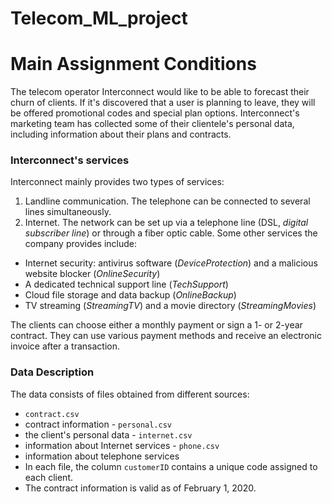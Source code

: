 # Telecom_ML_project
# Main Assignment Conditions  

The telecom operator Interconnect would like to be able to forecast their churn of clients. If it's discovered that a user is planning to leave, they will be offered promotional codes and special plan options. Interconnect's marketing team has collected some of their clientele's personal data, including information about their plans and contracts.  

### Interconnect's services  
Interconnect mainly provides two types of services:  
1. Landline communication. The telephone can be connected to several lines simultaneously. 
2. Internet. The network can be set up via a telephone line (DSL, *digital subscriber line*) or through a fiber optic cable.  Some other services the company provides include:  
- Internet security: antivirus software (*DeviceProtection*) and a malicious website blocker (*OnlineSecurity*) 
- A dedicated technical support line (*TechSupport*) 
- Cloud file storage and data backup (*OnlineBackup*) 
- TV streaming (*StreamingTV*) and a movie directory (*StreamingMovies*)  

The clients can choose either a monthly payment or sign a 1- or 2-year contract. They can use various payment methods and receive an electronic invoice after a transaction.  

### Data Description  
The data consists of files obtained from different sources:  
- `contract.csv` 
-  contract information - `personal.csv` 
-  the client's personal data - `internet.csv` 
-  information about Internet services - `phone.csv` 
-  information about telephone services  
-  In each file, the column `customerID` contains a unique code assigned to each client.  
-  The contract information is valid as of February 1, 2020.
